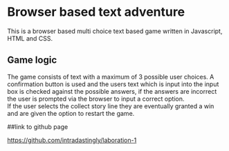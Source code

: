 # Browser based text adventure

This is a browser based multi choice text based game written in Javascript, HTML and CSS.

## Game logic
The game consists of text with a maximum of 3 possible user choices. A confirmation button is used and the users text which is input into the input box is checked against the possible answers, if the answers are incorrect the user is prompted via the browser to input a correct option.  
If the user selects the collect story line they are eventually granted a win and are given the option to restart the game. 


##link to github page

https://github.com/intradastingly/laboration-1